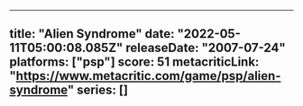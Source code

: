 
---
title: "Alien Syndrome"
date: "2022-05-11T05:00:08.085Z"
releaseDate: "2007-07-24"
platforms: ["psp"]
score: 51
metacriticLink: "https://www.metacritic.com/game/psp/alien-syndrome"
series: []
---
